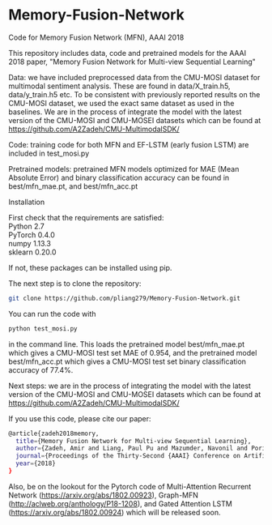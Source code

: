 # Memory-Fusion-Network
Code for Memory Fusion Network (MFN), AAAI 2018

This repository includes data, code and pretrained models for the AAAI 2018 paper, "Memory Fusion Network for Multi-view Sequential Learning"

Data: we have included preprocessed data from the CMU-MOSI dataset for multimodal sentiment analysis. These are found in data/X_train.h5, data/y_train.h5 etc. To be consistent with previously reported results on the CMU-MOSI dataset, we used the exact same dataset as used in the baselines. We are in the process of integrate the model with the latest version of the CMU-MOSI and CMU-MOSEI datasets which can be found at https://github.com/A2Zadeh/CMU-MultimodalSDK/

Code: training code for both MFN and EF-LSTM (early fusion LSTM) are included in test_mosi.py

Pretrained models: pretrained MFN models optimized for MAE (Mean Absolute Error) and binary classification accuracy can be found in best/mfn_mae.pt, and best/mfn_acc.pt

Installation

First check that the requirements are satisfied: </br>
Python 2.7 </br>
PyTorch 0.4.0 </br>
numpy 1.13.3 </br>
sklearn 0.20.0

If not, these packages can be installed using pip.

The next step is to clone the repository:
```bash
git clone https://github.com/pliang279/Memory-Fusion-Network.git
```

You can run the code with
```bash
python test_mosi.py
```
in the command line. This loads the pretrained model best/mfn_mae.pt which gives a CMU-MOSI test set MAE of 0.954, and the pretrained model best/mfn_acc.pt which gives a CMU-MOSI test set binary classification accuracy of 77.4%.

Next steps: we are in the process of integrating the model with the latest version of the CMU-MOSI and CMU-MOSEI datasets which can be found at https://github.com/A2Zadeh/CMU-MultimodalSDK/

If you use this code, please cite our paper:

```bash
@article{zadeh2018memory,
  title={Memory Fusion Network for Multi-view Sequential Learning},
  author={Zadeh, Amir and Liang, Paul Pu and Mazumder, Navonil and Poria, Soujanya and Cambria, Erik and Morency, Louis-Philippe},
  journal={Proceedings of the Thirty-Second {AAAI} Conference on Artificial Intelligence},
  year={2018}
}
```


Also, be on the lookout for the Pytorch code of Multi-Attention Recurrent Network (https://arxiv.org/abs/1802.00923), Graph-MFN (http://aclweb.org/anthology/P18-1208), and Gated Attention LSTM (https://arxiv.org/abs/1802.00924) which will be released soon.
